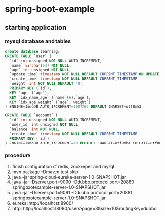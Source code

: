 # spring-boot-example

## starting application

### mysql database and tables
```sql
create database learning;
CREATE TABLE `user` (
  `id` int unsigned NOT NULL AUTO_INCREMENT,
  `name` varchar(64) NOT NULL,
  `age` int unsigned NOT NULL,
  `update_time` timestamp NOT NULL DEFAULT CURRENT_TIMESTAMP ON UPDATE CURRENT_TIMESTAMP,
  `create_time` timestamp NOT NULL DEFAULT CURRENT_TIMESTAMP,
  `weight` int NOT NULL DEFAULT '0',
  PRIMARY KEY (`id`),
  KEY `age` (`age`),
  KEY `idx_name_age` (`name`(6),`age`),
  KEY `idx_age_weight` (`age`,`weight`)
) ENGINE=InnoDB AUTO_INCREMENT=1007766 DEFAULT CHARSET=utf8mb3

CREATE TABLE `account` (
  `id` int unsigned NOT NULL AUTO_INCREMENT,
  `user_id` int unsigned NOT NULL,
  `balance` int NOT NULL,
  `create_time` timestamp NOT NULL DEFAULT CURRENT_TIMESTAMP,
  PRIMARY KEY (`id`)
) ENGINE=InnoDB AUTO_INCREMENT=40 DEFAULT CHARSET=utf8mb4 COLLATE=utf8mb4_0900_ai_ci
```

### procedure

1. finish configuration of redis, zookeeper and mysql
2. mvn package -Dmaven.test.skip
3. java -jar spring-cloud-eureka-server-1.0-SNAPSHOT.jar
4. java -jar  -Dserver.port=9090 -Ddubbo.protocol.port=20880 springbootexample-server-1.0-SNAPSHOT.jar
5. java -jar  -Dserver.port=9091 -Ddubbo.protocol.port=20881  springbootexample-server-1.0-SNAPSHOT.jar
6. eureka: http://localhost:8900/
7. http: http://localhost:18080/users?page=3&size=10&routingKey=dubbo
